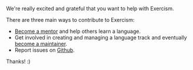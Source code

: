 We're really excited and grateful that you want to help with Exercism.

There are three main ways to contribute to Exercism:
- [Become a mentor](http://mentoring.exercism.io/) and help others learn a language.
- Get involved in creating and managing a language track and eventually [become a maintainer](/become-a-maintainer).
- Report issues on [Github](https://github.com/exercism/exercism.io/issues).

Thanks! :)
